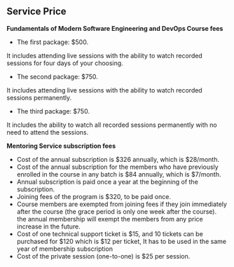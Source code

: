 ## Service Price

**Fundamentals of Modern Software Engineering and DevOps Course fees**

 - The first package: $500.

 It includes attending live sessions with the ability to watch recorded sessions for four days of your choosing.

 - The second package: $750.

It includes attending live sessions with the ability to watch recorded sessions permanently.

 - The third package: $750.

 It includes the ability to watch all recorded sessions permanently with no need to attend the sessions.

**Mentoring Service subscription fees**

- Cost of the annual subscription is $326 annually, which is $28/month.
- Cost of the annual subscription for the members who have previously enrolled in the course in any batch is $84 annually, which is $7/month.
- Annual subscription is paid once a year at the beginning of the subscription.
- Joining fees of the program is $320, to be paid once.
- Course members are exempted from joining fees if they join immediately after the course (the grace period is only one week after the course).
the annual membership will exempt the members from any price increase in the future.
- Cost of one technical support ticket is $15, and 10 tickets can be purchased for $120 which is $12 per ticket, It has to be used in the same year of membership subscription
- Cost of the private session (one-to-one) is $25 per session.
